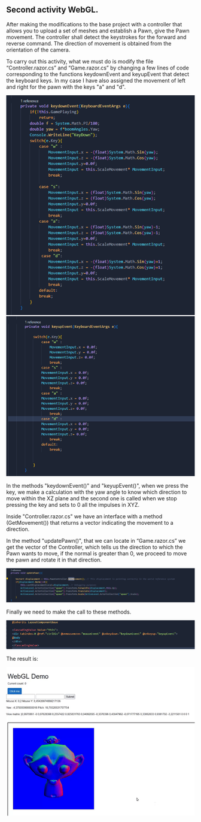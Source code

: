 ## Second activity WebGL.
After making the modifications to the base project with a controller that allows you to upload a set of meshes and establish a Pawn, give the Pawn movement. The controller shall detect the keystrokes for the forward and reverse command. The direction of movement is obtained from the orientation of the camera.

To carry out this activity, what we must do is modify the file “Controller.razor.cs” and “Game.razor.cs” by changing a few lines of code corresponding to the functions keydownEvent and keyupEvent that detect the keyboard keys. In my case I have also assigned the movement of left and right for the pawn with the keys "a" and "d".

![gif ejercicio 1](/images/Captura1.png)
![gif ejercicio 1](/images/Captura2.png)

In the methods "keydownEvent()" and "keyupEvent()", when we press the key, we make a calculation with the yaw angle to know which direction to move within the XZ plane and the second one is called when we stop pressing the key and sets to 0 all the impulses in XYZ.

Inside "Controller.razor.cs" we have an interface with a method (GetMovement()) that returns a vector indicating the movement to a direction.

In the method "updatePawn()", that we can locate in “Game.razor.cs” we get the vector of the Controller, which tells us the direction to which the Pawn wants to move, if the normal is greater than 0, we proceed to move the pawn and rotate it in that direction.

![gif ejercicio 1](/images/Captura4.png)

Finally we need to make the call to these methods.

![gif ejercicio 1](/images/Captura3.png)

The result is:

![gif ejercicio 1](/images/gif.gif)
